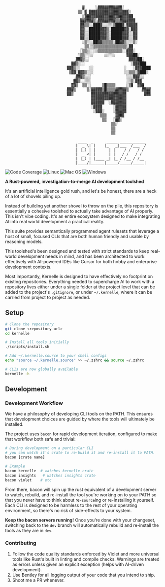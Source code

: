 
```
                                   ▓     ░▓▓▓▓▓▓▓▓▓▓▓░
                                 ▒▒ ▓ ▓▓▓▓▓▓▓▓▓▓▓▓▓▓▓▓▓▓░
                                   ░▓▓▓▓▓▓▓▓▓▓▓▓▓▓▓▓▓▓▓▓▓▓
                                  ▓▓▓▓▓▓▒░▓▓▓▓▓▓▓▓▒▒▓▓▓▓▓▓▓
                                  ▓▓▒▒░░███▓░░░░░▒███▓░▓▓▓▓▓
                                  ▓▓░░█████▓▓▓▒░██████▓▓░▓▓▓
                                  ▓▓░░█████▓▓▓▒░█████▓▓▓░░▓▓
                                  ▓▓░░█████▓▓▓▒░█████▓▓▓░░▓▓
                                   ░▒░░░██▓▓▒▒▒▒▒░██▓▓▒░░░▒░
                                    ▒▒░░▒▒▒▒▒▒▒▒▒▒▒▒▒▒▒░▓▓
                                  ░▒▒░░░░░▒▒▒▒▒▒▒▒▒▒▒░░▓▓▓░
                                 ░▒▒░░░░     ░░░░░     ▓▓▓██░
                                ▓▓▓▒░░                  ▓▓▓▓██░
                              ▓▓▒░░░                     ░▓▓▓███
                            ▓▓▓▒░░    ░░              ░   ░▓▓▓████
                             ▒▓▓░▓▓▓▒░░░              ░░▒▒▒░▓███░
                                ▓▓▓▒░░░                ░░░▓▓▓░░
                               ▓▓▒░░░░░                ░░▒░▓▓▓
                              ▓▓▒  ▒▒░░     ▒█▒▒▒▒     ░▒▓  ▓▓▓
                            ▓▓▓▒     ▒░▓▓▓▓▓▒█▒▒▒▒▓▓▓▓▓▒      ▓▓▓▓
                            ▓▓▒        ▓▓▓▓▓▓▓▓▓▓▓▓▓▓▓▓        ▓▓▓
                                       ▓▓▓▓▓▓▓▓▓▓▓▓▓▓▓▓
                                       ▓▓▓▓▓▓  ░▓▓▓▓▓▓▓
                                       ░▓▓▓▓     ░▓▓▓▓▓
                                        ░▓▓▓░    ░▓▓▓▓▓
                                           ▒▒▒    ▓▓▓▓
                                            ▒▒   ░▓▓░
                                                ▒▒░
                                                ▒▒
                                                ▒▒

                                 ____  _      _____ ____________
                                |  _ \| |    |_   _|___  /___  /
                                | |_) | |      | |    / /   / / 
                                |  _ <| |      | |   / /   / /  
                                | |_) | |____ _| |_ / /__ / /__ 
                                |____/|______|_____/_____/_____|
```
![Code Coverage](https://img.shields.io/badge/Code%20Coverage-42%25-critical?style=flat)
![Linux](https://github.com/TravelSizedLions/kernelle/actions/workflows/linux.yml/badge.svg?branch=dev)
![Mac OS](https://github.com/TravelSizedLions/kernelle/actions/workflows/macos.yml/badge.svg?branch=dev)
![Windows](https://github.com/TravelSizedLions/kernelle/actions/workflows/windows.yml/badge.svg?branch=dev)

**A Rust-powered, investigation-to-merge AI development toolshed**

It's an artificial intelligence gold rush, and let's be honest, there are a heck of a lot of shovels piling up.

Instead of building yet another shovel to throw on the pile, this repository is essentially a cohesive toolshed to actually take advantage of AI properly. This isn't vibe coding. It's an entire ecosystem designed to make integrating AI into real world development a practical reality.

This suite provides semantically programmed agent rulesets that leverage a host of small, focused CLIs that are both human friendly and usable by reasoning models.

This toolshed's been designed and tested with strict standards to keep real-world development needs in mind, and has been architected to work effectively with AI-powered IDEs like Cursor for both hobby and enterprise development contexts.

Most importantly, Kernelle is designed to have effectively no footprint on existing repositories. Everything needed to supercharge AI to work with a repository lives either under a single folder at the project level that can be added to the project's `.gitignore`, or under `~/.kernelle`, where it can be carried from project to project as needed.

## Setup

```bash
# Clone the repository
git clone <repository-url>
cd kernelle

# Install all tools initially
./scripts/install.sh

# Add ~/.kernelle.source to your shell configs
echo "source ~/.kernelle.source" >> ~/.zshrc && source ~/.zshrc

# CLIs are now globally available
kernelle -h
```

## Development

### Development Workflow

We have a philosophy of developing CLI tools on the PATH. This ensures that development choices are guided by where the tools will ultimately be installed.

The project uses `bacon` for rapid development iteration, configured to make that workflow both safe and trivial:

```bash
# During development on a particular CLI
# you can watch it's crate to re-build it and re-install it to PATH. 
bacon [crate name]

# Example
bacon kernelle  # watches kernelle crate
bacon insights   # watches insights crate
bacon violet    # etc
```

From there, bacon will spin up the rust equivalent of a development server to watch, rebuild, and re-install the tool you're working on to your PATH so that you never have to think about re-`source`ing or re-installing it yourself. Each CLI is designed to be harmless to the rest of your operating environment, so there's no risk of side-effects to your system. 

**Keep the bacon servers running!** Once you're done with your changeset, switching back to the `dev` branch will automatically rebuild and re-install the tools as they are in `dev`.

### Contributing

1. Follow the code quality standards enforced by Violet and more universal tools like Rust's built in linting and compile checks. Warnings are treated as errors unless given an explicit exception (helps with AI-driven development).
2. Use Bentley for all logging output of your code that you intend to ship.
3. Shoot me a PR whenever.
